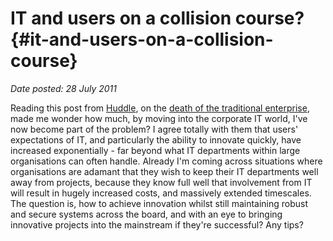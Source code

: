 # IT and users on a collision course? {#it-and-users-on-a-collision-course}

_Date posted: 28 July 2011_

Reading this post from [Huddle](http://www.huddle.com/), on the [death of the traditional enterprise](http://blog.huddle.net/the-death-of-the-traditional-enterprise), made me wonder how much, by moving into the corporate IT world, I've now become part of the problem? I agree totally with them that users' expectations of IT, and particularly the ability to innovate quickly, have increased exponentially - far beyond what IT departments within large organisations can often handle. Already I'm coming across situations where organisations are adamant that they wish to keep their IT departments well away from projects, because they know full well that involvement from IT will result in hugely increased costs, and massively extended timescales. The question is, how to achieve innovation whilst still maintaining robust and secure systems across the board, and with an eye to bringing innovative projects into the mainstream if they're successful? Any tips?